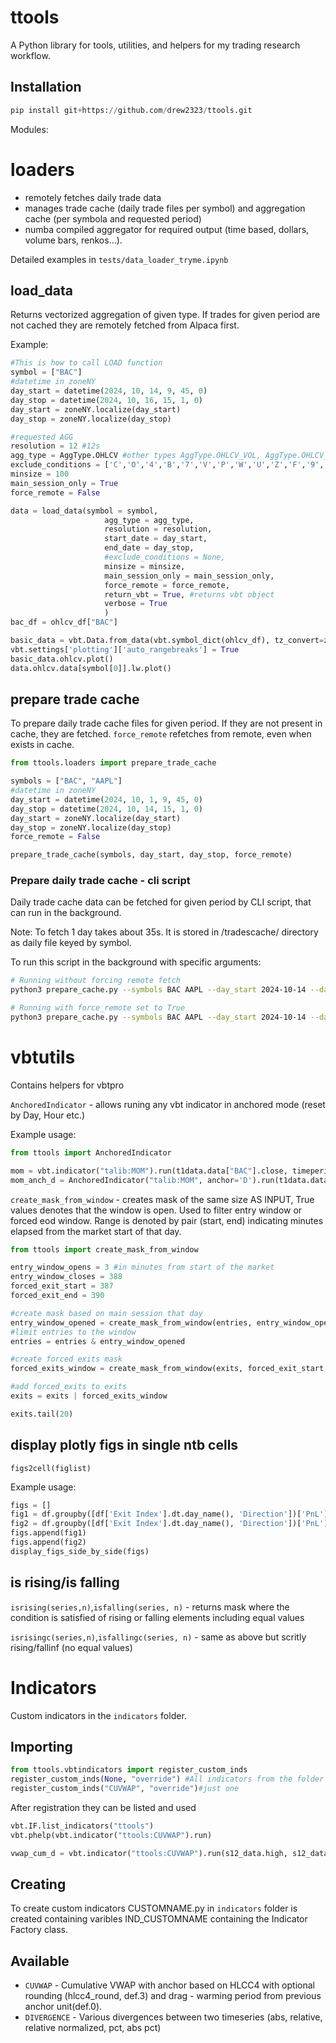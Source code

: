 # ttools
A Python library for tools, utilities, and helpers for my trading research workflow.

## Installation

```python
pip install git+https://github.com/drew2323/ttools.git
```
Modules:
# loaders

- remotely fetches daily trade data
- manages trade cache (daily trade files per symbol) and aggregation cache (per symbola and requested period)
- numba compiled aggregator for required output (time based, dollars, volume bars, renkos...).

Detailed examples in `tests/data_loader_tryme.ipynb`

## load_data
Returns vectorized aggregation of given type. If trades for given period are not cached they are remotely fetched from Alpaca first.

Example:

```python
#This is how to call LOAD function
symbol = ["BAC"]
#datetime in zoneNY 
day_start = datetime(2024, 10, 14, 9, 45, 0)
day_stop = datetime(2024, 10, 16, 15, 1, 0)
day_start = zoneNY.localize(day_start)
day_stop = zoneNY.localize(day_stop)

#requested AGG
resolution = 12 #12s
agg_type = AggType.OHLCV #other types AggType.OHLCV_VOL, AggType.OHLCV_DOL, AggType.OHLCV_RENKO
exclude_conditions = ['C','O','4','B','7','V','P','W','U','Z','F','9','M','6'] #None to defaults
minsize = 100
main_session_only = True
force_remote = False

data = load_data(symbol = symbol,
                     agg_type = agg_type,
                     resolution = resolution,
                     start_date = day_start,
                     end_date = day_stop,
                     #exclude_conditions = None,
                     minsize = minsize,
                     main_session_only = main_session_only,
                     force_remote = force_remote,
                     return_vbt = True, #returns vbt object
                     verbose = True
                     )
bac_df = ohlcv_df["BAC"]

basic_data = vbt.Data.from_data(vbt.symbol_dict(ohlcv_df), tz_convert=zoneNY)
vbt.settings['plotting']['auto_rangebreaks'] = True
basic_data.ohlcv.plot()
data.ohlcv.data[symbol[0]].lw.plot()
```
## prepare trade cache

To prepare daily trade cache files for given period.
If they are not present in cache, they are fetched.
`force_remote` refetches from remote, even when exists in cache.

```python
from ttools.loaders import prepare_trade_cache

symbols = ["BAC", "AAPL"]
#datetime in zoneNY 
day_start = datetime(2024, 10, 1, 9, 45, 0)
day_stop = datetime(2024, 10, 14, 15, 1, 0)
day_start = zoneNY.localize(day_start)
day_stop = zoneNY.localize(day_stop)
force_remote = False

prepare_trade_cache(symbols, day_start, day_stop, force_remote)
```

### Prepare daily trade cache - cli script

Daily trade cache data can be fetched for given period by CLI script, that can run in the background.

Note: To fetch 1 day takes about 35s. It is stored in /tradescache/ directory as daily file keyed by symbol.

To run this script in the background with specific arguments:

```bash
# Running without forcing remote fetch
python3 prepare_cache.py --symbols BAC AAPL --day_start 2024-10-14 --day_stop 2024-10-18 &

# Running with force_remote set to True
python3 prepare_cache.py --symbols BAC AAPL --day_start 2024-10-14 --day_stop 2024-10-18 --force_remote &

```

# vbtutils

Contains helpers for vbtpro

`AnchoredIndicator` - allows runing any vbt indicator in anchored mode (reset by Day, Hour etc.)

Example usage:
```python
from ttools import AnchoredIndicator

mom = vbt.indicator("talib:MOM").run(t1data.data["BAC"].close, timeperiod=10, skipna=True) #standard indicator
mom_anch_d = AnchoredIndicator("talib:MOM", anchor='D').run(t1data.data["BAC"].close, timeperiod=10, skipna=True) #anchored to D
```

`create_mask_from_window` - creates mask of the same size AS INPUT, True values denotes that the window is open. Used to filter entry window or forced eod window. Range is denoted by pair (start, end) indicating minutes elapsed from the market start of that day.

```python
from ttools import create_mask_from_window

entry_window_opens = 3 #in minutes from start of the market
entry_window_closes = 388
forced_exit_start = 387
forced_exit_end = 390

#create mask based on main session that day
entry_window_opened = create_mask_from_window(entries, entry_window_opens, entry_window_closes)
#limit entries to the window
entries = entries & entry_window_opened

#create forced exits mask
forced_exits_window = create_mask_from_window(exits, forced_exit_start, forced_exit_end)

#add forced_exits to exits
exits = exits | forced_exits_window

exits.tail(20)
```
## display plotly figs in single ntb cells

`figs2cell(figlist)`

Example usage:

```python
figs = []
fig1 = df.groupby([df['Exit Index'].dt.day_name(), 'Direction'])['PnL'].sum().unstack().vbt.barplot()
fig2 = df.groupby([df['Exit Index'].dt.day_name(), 'Direction'])['PnL'].sum().unstack().vbt.barplot()
figs.append(fig1)
figs.append(fig2)
display_figs_side_by_side(figs)
```

## is rising/is falling
`isrising(series,n)`,`isfalling(series, n)` - returns mask where the condition is satisfied of rising or falling elements including equal values

`isrisingc(series,n)`,`isfallingc(series, n)`  - same as above but scritly rising/fallinf (no equal values)
# Indicators

Custom indicators in the `indicators` folder.

## Importing
```python
from ttools.vbtindicators import register_custom_inds
register_custom_inds(None, "override") #All indicators from the folder are automatically imported and registered.
register_custom_inds("CUVWAP", "override")#just one
```

After registration they can be listed and used
```python
vbt.IF.list_indicators("ttools")
vbt.phelp(vbt.indicator("ttools:CUVWAP").run)

vwap_cum_d = vbt.indicator("ttools:CUVWAP").run(s12_data.high, s12_data.low, s12_data.close, s12_data.volume, anchor=vbt.Default(value="D"), drag=vbt.Default(value=50), hide_default=True)
```
## Creating

To create custom indicators CUSTOMNAME.py in `indicators` folder is created containing varibles IND_CUSTOMNAME containing the Indicator Factory class.

## Available

- `CUVWAP` - Cumulative VWAP with anchor based on HLCC4 with optional rounding (hlcc4_round, def.3) and drag - warming period from previous anchor unit(def.0).
- `DIVERGENCE` - Various divergences between two timeseries (abs, relative, relative normalized, pct, abs pct)
